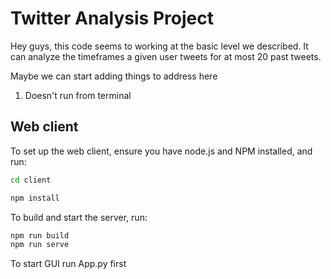 # Twitter Analysis Project

Hey guys, this code seems to working at the basic level we described. It can analyze the timeframes a given user tweets for at most 20 past tweets.


Maybe we can start adding things to address here
1. Doesn't run from terminal

## Web client

To set up the web client, ensure you have node.js and NPM installed, and run:

```bash
cd client

npm install
```

To build and start the server, run:
```bash
npm run build
npm run serve
```

To start GUI run App.py first
